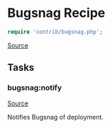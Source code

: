 <!-- DO NOT EDIT THIS FILE! -->
<!-- Instead edit contrib/bugsnag.php -->
<!-- Then run bin/docgen -->

# Bugsnag Recipe

```php
require 'contrib/bugsnag.php';
```

[Source](/contrib/bugsnag.php)



## Tasks

### bugsnag:notify
[Source](https://github.com/deployphp/deployer/blob/master/contrib/bugsnag.php#L24)

Notifies Bugsnag of deployment.




